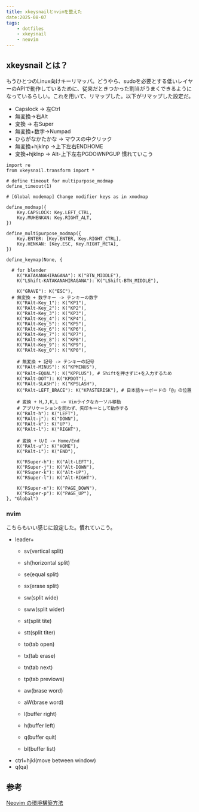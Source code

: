 ```yaml
---
title: xkeysnailとnvimを整えた
date:2025-08-07
tags:
	- dotfiles
	- xkeysnail
	- neovim
---
```


## xkeysnail とは？
もうひとつのLinux向けキーリマッパ。どうやら、sudoを必要とする低いレイヤーのAPIで動作しているために、従来だときつかった割当がうまくできるようになっているらしい。これを用いて、リマップした。以下がリマップした設定だ。
- Capslock -> 左Ctrl
- 無変換->右Alt
- 変換 -> 右Super
- 無変換+数字->Numpad
- ひらがなかたかな -> マウスの中クリック
- 無変換+hjklnp ->上下左右ENDHOME
- 変換+hjklnp -> Alt-上下左右PGDOWNPGUP
慣れていこう

```
import re
from xkeysnail.transform import *

# define timeout for multipurpose_modmap
define_timeout(1)

# [Global modemap] Change modifier keys as in xmodmap

define_modmap({
    Key.CAPSLOCK: Key.LEFT_CTRL,
    Key.MUHENKAN: Key.RIGHT_ALT,
})

define_multipurpose_modmap({
    Key.ENTER: [Key.ENTER, Key.RIGHT_CTRL],
    Key.HENKAN: [Key.ESC, Key.RIGHT_META],
})

define_keymap(None, {

  # for blender
    K("KATAKANAHIRAGANA"): K("BTN_MIDDLE"),
    K("LShift-KATAKANAHIRAGANA"): K("LShift-BTN_MIDDLE"),

    K("GRAVE"): K("ESC"),
  # 無変換 + 数字キー -> テンキーの数字
    K("RAlt-Key_1"): K("KP1"),
    K("RAlt-Key_2"): K("KP2"),
    K("RAlt-Key_3"): K("KP3"),
    K("RAlt-Key_4"): K("KP4"),
    K("RAlt-Key_5"): K("KP5"),
    K("RAlt-Key_6"): K("KP6"),
    K("RAlt-Key_7"): K("KP7"),
    K("RAlt-Key_8"): K("KP8"),
    K("RAlt-Key_9"): K("KP9"),
    K("RAlt-Key_0"): K("KP0"),

    # 無変換 + 記号 -> テンキーの記号
    K("RAlt-MINUS"): K("KPMINUS"),
    K("RAlt-EQUAL"): K("KPPLUS"), # Shiftを押さずに+を入力するため
    K("RAlt-DOT"): K("KPDOT"),
    K("RAlt-SLASH"): K("KPSLASH"),
    K("RAlt-LEFT_BRACE"): K("KPASTERISK"), # 日本語キーボードの「@」の位置

    # 変換 + H,J,K,L -> Vimライクなカーソル移動
    # アプリケーションを問わず、矢印キーとして動作する
    K("RAlt-h"): K("LEFT"),
    K("RAlt-j"): K("DOWN"),
    K("RAlt-k"): K("UP"),
    K("RAlt-l"): K("RIGHT"),

    # 変換 + U/I -> Home/End
    K("RAlt-u"): K("HOME"),
    K("RAlt-i"): K("END"),

    K("RSuper-h"): K("Alt-LEFT"),
    K("RSuper-j"): K("Alt-DOWN"),
    K("RSuper-k"): K("Alt-UP"),
    K("RSuper-l"): K("Alt-RIGHT"),

    K("RSuper-n"): K("PAGE_DOWN"),
    K("RSuper-p"): K("PAGE_UP"),
}, "Global")
```

### nvim
こちらもいい感じに設定した。慣れていこう。
- leader+
	- sv(vertical split)
	- sh(horizontal split)
	- se(equal split)
	- sx(erase split)
	- sw(split wide)
	- sww(split wider)
	- st(split tite)
	- stt(split titer)
	
	- to(tab open)
	- tx(tab erase)
	- tn(tab next)
	- tp(tab previows)
	
	- aw(brase word)
	- aW(brase word)

	- l(buffer right)
	- h(buffer left)
	- q(buffer quit)
	- bl(buffer list)
- ctrl+hjkl(move between window)
- q(qa)


## 参考
[Neovim の環境構築方法](https://zenn.dev/kenkenlysh/articles/6c93a4dbfeb2e2#bufferline.lua)
